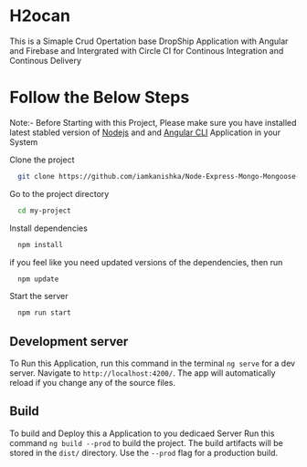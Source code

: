 # H2ocan

This is a Simaple Crud Opertation base DropShip Application with Angular and Firebase and Intergrated with Circle CI for Continous Integration and Continous Delivery


# Follow the Below Steps

Note:- Before Starting with this Project, Please make sure you have installed latest stabled version of [Nodejs](https://nodejs.org/en/) and and [Angular CLI](https://angular.io/cli)  Application in your System 


Clone the project

```bash
  git clone https://github.com/iamkanishka/Node-Express-Mongo-Mongoose-JWT.git
```

Go to the project directory

```bash
  cd my-project
```

Install dependencies

```bash
  npm install
```
if you feel like you need updated versions of the dependencies, then run
```bash
  npm update
```


Start the server

```bash
  npm run start
```



## Development server

To Run this Application, run this command in the terminal   `ng serve` for a dev server. Navigate to `http://localhost:4200/`. The app will automatically reload if you change any of the source files.


## Build

To build and Deploy this a Application to you dedicaed Server Run this command  `ng build --prod` to build the project. The build artifacts will be stored in the `dist/` directory. Use the `--prod` flag for a production build.


